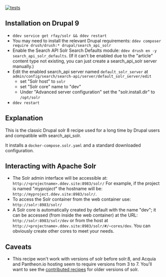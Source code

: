 [![tests](https://github.com/rfay/solr/actions/workflows/tests.yml/badge.svg)](https://github.com/rfay/solr/actions/workflows/tests.yml)

## Installation on Drupal 9

* `ddev service get rfay/solr && ddev restart`
* You may need to install the relevant Drupal requirements: `ddev composer require drush/drush:* drupal/search_api_solr`
* Enable the Search API Solr Search Defaults module: `ddev drush en -y search_api_solr_defaults`. (If it can't be enabled due to the "article" content type not existing, you can just create a search_api_solr server manually.)
* Edit the enabled search_api server named `default_solr_server` at `admin/config/search/search-api/server/default_solr_server/edit`
  * set "Solr host" to `solr`
  * set "Solr core" name to "dev"
  * Under "Advanced server configuration" set the "solr.install.dir" to `/opt/solr`
* `ddev restart`

## Explanation

This is the classic Drupal solr 8 recipe used for a long time by Drupal users and compatible with search_api_solr. 

It installs a `docker-compose.solr.yaml` and a standard downloaded configuration.

## Interacting with Apache Solr

* The Solr admin interface will be accessible at: `http://<projectname>.ddev.site:8983/solr/` For example, if the project is named "_myproject_" the hostname will be: `http://myproject.ddev.site:8983/solr/`.
* To access the Solr container from the web container use: `http://solr:8983/solr/`
* A Solr core is automatically created by default with the name "dev"; it can be accessed (from inside the web container) at the URL: `http://solr:8983/solr/dev` or from the host at `http://<projectname>.ddev.site:8983/solr/#/~cores/dev`. You can obviously create other cores to meet your needs.

## Caveats
* This recipe won't work with versions of solr before solr:8, and Acquia and Pantheon.io hosting seem to require versions from 3 to 7. You'll want to see the [contributed recipes](https://github.com/drud/ddev-contrib) for older versions of solr.
